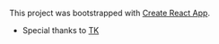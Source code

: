 This project was bootstrapped with
[Create React App](https://github.com/facebook/create-react-app).

- Special thanks to [TK](https://github.com/leandrotk)
